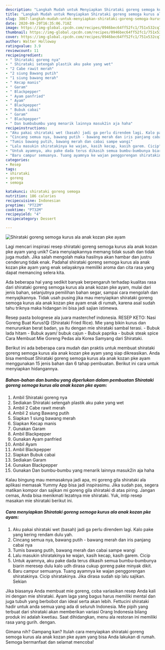 ```yaml
---
description: "Langkah Mudah untuk Menyiapkan Shirataki goreng semoga kurus ala anak kozan pke ayam yang Menggugah Selera"
title: "Langkah Mudah untuk Menyiapkan Shirataki goreng semoga kurus ala anak kozan pke ayam yang Menggugah Selera"
slug: 3867-langkah-mudah-untuk-menyiapkan-shirataki-goreng-semoga-kurus-ala-anak-kozan-pke-ayam-yang-menggugah-selera
date: 2020-09-29T16:35:06.718Z
image: https://img-global.cpcdn.com/recipes/0946bec64ff52fc1/751x532cq70/shirataki-goreng-semoga-kurus-ala-anak-kozan-pke-ayam-foto-resep-utama.jpg
thumbnail: https://img-global.cpcdn.com/recipes/0946bec64ff52fc1/751x532cq70/shirataki-goreng-semoga-kurus-ala-anak-kozan-pke-ayam-foto-resep-utama.jpg
cover: https://img-global.cpcdn.com/recipes/0946bec64ff52fc1/751x532cq70/shirataki-goreng-semoga-kurus-ala-anak-kozan-pke-ayam-foto-resep-utama.jpg
author: Walter Holloway
ratingvalue: 3.9
reviewcount: 11
recipeingredient:
- " Shirataki goreng nya"
- " Shirataki setengah plastik aku pake yang wet"
- "2 Cabe rawit merah"
- "2 siung Bawang putih"
- "1 siung bawang merah"
- " Kecap manis"
- " Garam"
- " Blackpepper"
- " Ayam panfried"
- " Ayam"
- " Blackpepper"
- " Bubuk cabai"
- " Garam"
- " Blackpepper"
- " Dan bumbubumbu yang menarik lainnya masuk2in aja haha"
recipeinstructions:
- "Aku pakai shirataki wet (basah) jadi ga perlu direndem lagi. Kalo pake yang kering rendam dulu yah."
- "Cincang semua nya, bawang putih - bawang merah dan iris panjang cabai nya"
- "Tumis bawang putih, bawang merah dan cabai sampe wangi"
- "Lalu masukin shiratakinya ke wajan, kasih kecap, kasih garem. Cicip"
- "Untuk ayamnya, aku pake dada terus dikasih semua bumbu-bumbunya biarin meresep dulu kalo udh dirasa cukup goreng pake minyak dikit."
- "Baru campur semuanya. Tuang ayamnya ke wajan penggorengan shiratakinya. Cicip shiratakinya. Jika dirasa sudah sip lalu sajikan. Sekian"
categories:
- Resep
tags:
- shirataki
- goreng
- semoga

katakunci: shirataki goreng semoga 
nutrition: 186 calories
recipecuisine: Indonesian
preptime: "PT22M"
cooktime: "PT32M"
recipeyield: "4"
recipecategory: Dessert

---
```



![Shirataki goreng semoga kurus ala anak kozan pke ayam](https://img-global.cpcdn.com/recipes/0946bec64ff52fc1/751x532cq70/shirataki-goreng-semoga-kurus-ala-anak-kozan-pke-ayam-foto-resep-utama.jpg)

Lagi mencari inspirasi resep shirataki goreng semoga kurus ala anak kozan pke ayam yang unik? Cara menyiapkannya memang tidak susah dan tidak juga mudah. Jika salah mengolah maka hasilnya akan hambar dan justru cenderung tidak enak. Padahal shirataki goreng semoga kurus ala anak kozan pke ayam yang enak selayaknya memiliki aroma dan cita rasa yang dapat memancing selera kita.

Ada beberapa hal yang sedikit banyak berpengaruh terhadap kualitas rasa dari shirataki goreng semoga kurus ala anak kozan pke ayam, mulai dari jenis bahan, selanjutnya pemilihan bahan segar, sampai cara mengolah dan menyajikannya. Tidak usah pusing jika mau menyiapkan shirataki goreng semoga kurus ala anak kozan pke ayam enak di rumah, karena asal sudah tahu triknya maka hidangan ini bisa jadi sajian istimewa.

Resep pasta bolognese ala juara masterchef indonesia. RESEP KETO: Nasi Goreng Buat Kurus!😋 (Shirataki Fried Rice). Mie yang bikin kurus dan menurunkan berat badan, ya itu dengan mie shirataki sambal terasi. - Bubuk lada hitam - Bubuk ayam/ bubuk cajun - Bubuk paprika - bubuk steak spice Cara Membuat Mie Goreng Pedas ala Korea Samyang dari Shirataki.


Berikut ini ada beberapa cara mudah dan praktis untuk membuat shirataki goreng semoga kurus ala anak kozan pke ayam yang siap dikreasikan. Anda bisa membuat Shirataki goreng semoga kurus ala anak kozan pke ayam menggunakan 15 jenis bahan dan 6 tahap pembuatan. Berikut ini cara untuk menyiapkan hidangannya.

<!--inarticleads1-->

##### Bahan-bahan dan bumbu yang diperlukan dalam pembuatan Shirataki goreng semoga kurus ala anak kozan pke ayam:

1. Ambil  Shirataki goreng nya
1. Sediakan  Shirataki setengah plastik aku pake yang wet
1. Ambil 2 Cabe rawit merah
1. Ambil 2 siung Bawang putih
1. Siapkan 1 siung bawang merah
1. Siapkan  Kecap manis
1. Gunakan  Garam
1. Ambil  Blackpepper
1. Gunakan  Ayam panfried
1. Ambil  Ayam
1. Ambil  Blackpepper
1. Siapkan  Bubuk cabai
1. Sediakan  Garam
1. Gunakan  Blackpepper
1. Gunakan  Dan bumbu-bumbu yang menarik lainnya masuk2in aja haha


Kalau bingung mau memasaknya jadi apa, mi goreng gila shirataki ala aplikasi memasak Yummy App bisa jadi inspirasimu. Jika sudah pas, segera matikan kompor dan sajikan mi goreng gila shirataki di atas piring. Jangan cemas, Anda bisa menikmati lezatnya mie shirataki. Yuk, intip resep masakan mie shirataki berikut ini. 

<!--inarticleads2-->

##### Cara menyiapkan Shirataki goreng semoga kurus ala anak kozan pke ayam:

1. Aku pakai shirataki wet (basah) jadi ga perlu direndem lagi. Kalo pake yang kering rendam dulu yah.
1. Cincang semua nya, bawang putih - bawang merah dan iris panjang cabai nya
1. Tumis bawang putih, bawang merah dan cabai sampe wangi
1. Lalu masukin shiratakinya ke wajan, kasih kecap, kasih garem. Cicip
1. Untuk ayamnya, aku pake dada terus dikasih semua bumbu-bumbunya biarin meresep dulu kalo udh dirasa cukup goreng pake minyak dikit.
1. Baru campur semuanya. Tuang ayamnya ke wajan penggorengan shiratakinya. Cicip shiratakinya. Jika dirasa sudah sip lalu sajikan. Sekian


Jika biasanya Anda membuat mie goreng, coba variasikan resep Anda kali ini dengan mie shirataki. Ayam laga yang bagus harus memiliki mental dan juga tubuh yang berbobot dan ideal serta akan lebih. Fettucini shirataki hadir untuk anda semua yang ada di seluruh Indonesia. Mie pipih yang terbuat dari shirataki akan memberikan variasi Orang Indonesia bilang produk ini adalah kwetiau. Saat dihidangkan, menu ala restoran ini memiliki rasa yang gurih. dengan. 

Gimana nih? Gampang kan? Itulah cara menyiapkan shirataki goreng semoga kurus ala anak kozan pke ayam yang bisa Anda lakukan di rumah. Semoga bermanfaat dan selamat mencoba!
